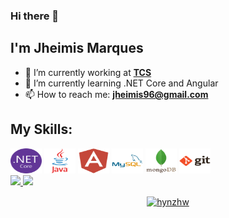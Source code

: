 ### Hi there 👋
## I'm Jheimis Marques

- 🔭 I’m currently working at [**TCS**](https://www.tcs.com/)
- 🌱 I’m currently learning .NET Core and Angular
- 📫 How to reach me: **jheimis96@gmail.com**

## My Skills:
<div>
<img aling="center" alt=".Net" height="40" width="50" src="https://raw.githubusercontent.com/devicons/devicon/master/icons/dotnetcore/dotnetcore-original.svg"
  style="max-width:100%;"><img>
<img aling="center" alt="Java" height="40" width="50" src="https://raw.githubusercontent.com/devicons/devicon/master/icons/java/java-original-wordmark.svg"
  style="max-width:100%;"><img>
<img aling="center" alt="Angular" height="40" width="50" src="https://raw.githubusercontent.com/devicons/devicon/master/icons/angularjs/angularjs-plain.svg"
  style="max-width:100%;"><img>
<img aling="center" alt="MySql" height="40" width="50" src="https://raw.githubusercontent.com/devicons/devicon/master/icons/mysql/mysql-original-wordmark.svg"
  style="max-width:100%;"><img>
<img aling="center" alt="MongoDB" height="40" width="50" src="https://raw.githubusercontent.com/devicons/devicon/master/icons/mongodb/mongodb-original-wordmark.svg"
  style="max-width:100%;"><img>
<img aling="center" alt="Git" height="40" width="50" src="https://raw.githubusercontent.com/devicons/devicon/master/icons/git/git-original-wordmark.svg"
  style="max-width:100%;"><img>
  </div>

  <div>
  <a href="https://github.com/jheimis">
  <img height="180em" src="https://github-readme-stats.vercel.app/api?username=jheimis&show_icons=true&theme=dark&include_all_commits=true&count_private=true"/>
  <img height="180em" src="https://github-readme-stats.vercel.app/api/top-langs/?username=jheimis&layout=compact&langs_count=16&theme=dark"/>
</div>
  
  
<div>
<p align="center">
<!--  <a href="https://www.linkedin.com/in/jheimis-marques/" target="_blank">
    <img align="center" src="https://cdn.jsdelivr.net/npm/simple-icons@3.0.1/icons/linkedin.svg" alt="ghaynesh" height="20" width="20" />
  </a>-->
  <a href="https://api.whatsapp.com/send?phone=5518996365680" target="_blank">
    <img align="center" src="https://cdns.iconmonstr.com/wp-content/assets/preview/2016/240/iconmonstr-whatsapp-1.png" alt="hynzhw" height="20" width="20" />
  </a>
</p>
  </div>



<!--
**Jheimis/Jheimis** is a ✨ _special_ ✨ repository because its `README.md` (this file) appears on your GitHub profile.

Here are some ideas to get you started:

- 🔭 I’m currently working on ...
- 🌱 I’m currently learning ...
- 👯 I’m looking to collaborate on ...
- 🤔 I’m looking for help with ...
- 💬 Ask me about ...
- 📫 How to reach me: ...
- 😄 Pronouns: ...
- ⚡ Fun fact: ...
-->
